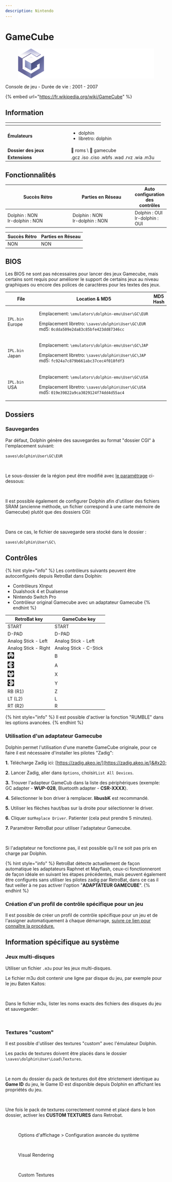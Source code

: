 ```yaml
---
description: Nintendo
---
```


# GameCube

<div align="left">

<figure><picture><source srcset="https://raw.githubusercontent.com/fabricecaruso/es-theme-carbon/91d85c7849cc550b0cac4e75cb8e0923d3b61b5e/art/logos/gc-w.svg" media="(prefers-color-scheme: dark)"><img src="https://raw.githubusercontent.com/fabricecaruso/es-theme-carbon/5149a33eed46b2af638b06119397d4023b75131f/art/logos/gc.svg" alt=""></picture><figcaption></figcaption></figure>

</div>

Console de jeu - Durée de vie : 2001 - 2007

{% embed url="https://fr.wikipedia.org/wiki/GameCube" %}

## Information

<table data-header-hidden><thead><tr><th width="184"></th><th></th><th data-hidden></th></tr></thead><tbody><tr><td><strong>Émulateurs</strong></td><td><ul><li>dolphin</li><li>libretro: dolphin</li></ul></td><td></td></tr><tr><td><strong>Dossier des jeux</strong></td><td><span data-gb-custom-inline data-tag="emoji" data-code="1f4c1">📁</span> roms \ <span data-gb-custom-inline data-tag="emoji" data-code="1f4c2">📂</span> gamecube</td><td></td></tr><tr><td><strong>Extensions</strong></td><td>.gcz .iso .ciso .wbfs .wad .rvz .wia .m3u</td><td></td></tr></tbody></table>

## Fonctionnalités

<table><thead><tr><th width="256">Succès Rétro</th><th width="243">Parties en Réseau</th><th>Auto configuration des contrôles</th></tr></thead><tbody><tr><td>Dolphin : NON<br>lr-dolphin : NON</td><td>Dolphin : NON<br>lr-dolphin : NON</td><td>Dolphin : OUI<br>lr-dolphin : OUI</td></tr></tbody></table>

| Succès Rétro | Parties en Réseau |
| ------------ | ----------------- |
| NON          | NON               |

## BIOS

Les BIOS ne sont pas nécessaires pour lancer des jeux Gamecube, mais certains sont requis pour améliorer le support de certains jeux au niveau graphiques ou encore des polices de caractères pour les textes des jeux.

<table data-header-hidden><thead><tr><th width="169">File</th><th width="625">Location &#x26; MD5</th><th data-hidden>MD5 Hash</th></tr></thead><tbody><tr><td><code>IPL.bin</code><br>Europe</td><td><p>Emplacement: <code>\emulators\dolphin-emu\User\GC\EUR</code></p><p>Emplacement libretro: <code>\saves\dolphin\User\GC\EUR</code><br>md5: <code>0cdda509e2da83c85bfe423dd87346cc</code></p></td><td></td></tr><tr><td><code>IPL.bin</code><br>Japan</td><td><p>Emplacement: <code>\emulators\dolphin-emu\User\GC\JAP</code></p><p>Emplacement libretro: <code>\saves\dolphin\User\GC\JAP</code><br>md5: <code>fc924a7c879b661abc37cec4f018fdf3</code></p></td><td></td></tr><tr><td><code>IPL.bin</code><br>USA</td><td><p>Emplacement: <code>\emulators\dolphin-emu\User\GC\USA</code></p><p>Emplacement libretro: <code>\saves\dolphin\User\GC\USA</code><br>md5: <code>019e39822a9ca3029124f74dd4d55ac4</code></p></td><td></td></tr></tbody></table>

## Dossiers

### Sauvegardes

Par défaut, Dolphin génère des sauvegardes au format "dossier CGI" à l'emplacement suivant:

`saves\dolphin\User\GC\EUR`

<div align="left">

<figure><img src="https://i.imgur.com/EGlIpe4.png" alt=""><figcaption></figcaption></figure>

</div>

Le sous-dossier de la région peut être modifié avec [le paramétrage](../../../../navigation/configuration-des-systemes-et-des-jeux.md) ci-dessous:

<div align="left">

<figure><img src="https://i.imgur.com/GuYVNfl.png" alt=""><figcaption></figcaption></figure>

</div>

Il est possible également de configurer Dolphin afin d'utiliser des fichiers SRAM (ancienne méthode, un fichier correspond à une carte mémoire de Gamecube) plutôt que des dossiers CGI:

<div align="left">

<figure><img src="https://i.imgur.com/lHnvqau.png" alt=""><figcaption></figcaption></figure>

</div>

Dans ce cas, le fichier de sauvegarde sera stocké dans le dossier :

`saves\dolphin\User\GC\`

## Contrôles

{% hint style="info" %}
Les contrôleurs suivants peuvent être autoconfigurés depuis RetroBat dans Dolphin:

* Contrôleurs XInput
* Dualshock 4 et Dualsense
* Nintendo Switch Pro
* Contrôleur original Gamecube avec un adaptateur Gamecube
{% endhint %}

| RetroBat key                                                                       | GameCube key             |
| ---------------------------------------------------------------------------------- | ------------------------ |
| START                                                                              | START                    |
| D-PAD                                                                              | D-PAD                    |
| Analog Stick - Left                                                                | Analog Stick - Left      |
| Analog Stick - Right                                                               | Analog Stick  - C-Stick  |
| ![A](<../../../../.gitbook/assets/image (19).png>)                                 | B                        |
| ![B](<../../../../.gitbook/assets/image (6).png>)                                  | A                        |
| <img src="../../../../.gitbook/assets/image (34).png" alt="" data-size="original"> | X                        |
| <img src="../../../../.gitbook/assets/image (32).png" alt="" data-size="line">     | Y                        |
| RB (R1)                                                                            | Z                        |
| LT (L2)                                                                            | L                        |
| RT (R2)                                                                            | R                        |

{% hint style="info" %}
Il est possible d'activer la fonction "RUMBLE" dans les options avancées.
{% endhint %}

### Utilisation d'un adaptateur Gamecube

Dolphin permet l'utilisation d'une manette GameCube originale, pour ce faire il est nécessaire d'installer les pilotes "Zadig":

**1.** Télécharge Zadig ici: [https://zadig.akeo.ie/](https://zadig.akeo.ie/)&#x20;

**2.** Lancer Zadig, aller dans `Options`, choisir`List All Devices`.&#x20;

**3.** Trouver l'adapteur GameCub dans la liste des périphériques (exemple: GC adapter - **WUP-028**, Bluetooth adapter - **CSR-XXXX**).&#x20;

**4.** Sélectionner le bon driver à remplacer. **libusbK** est recommandé.&#x20;

**5.** Utiliser les flèches haut/bas sur la droite pour sélectionner le driver.&#x20;

**6.** Cliquer sur`Replace Driver`. Patienter (cela peut prendre 5 minutes).

&#x20;**7.** Paramétrer RetroBat pour utiliser l'adaptateur Gamecube.

<div align="left">

<figure><img src="https://i.imgur.com/hz0VYH2.png" alt=""><figcaption></figcaption></figure>

</div>

Si l'adaptateur ne fonctionne pas, il est possible qu'il ne soit pas pris en charge par Dolphin.

{% hint style="info" %}
RetroBat détecte actuellement de façon automatique les adaptateurs Raphnet et Mayflash, ceux-ci fonctionneront de façon idéale en suivant les étapes précédentes, mais peuvent également être configurés sans utiliser les pilotes zadig par RetroBat, dans ce cas il faut veiller à ne pas activer l'option "**ADAPTATEUR GAMECUBE**".
{% endhint %}

### Création d'un profil de contrôle spécifique pour un jeu

Il est possible de créer un profil de contrôle spécifique pour un jeu et de l'assigner automatiquement à chaque démarrage, [suivre ce lien pour connaître la procédure.](../../../../controleurs/configuration-des-touches-specifique-par-emulateur/configuration-des-touches-dolphin.md)

## Information spécifique au système

### Jeux multi-disques

Utiliser un fichier `.m3u` pour les jeux multi-disques.&#x20;

Le fichier m3u doit contenir une ligne par disque du jeu, par exemple pour le jeu Baten Kaitos:

<div align="left">

<figure><img src="https://i.imgur.com/Hh12kWj.png" alt=""><figcaption></figcaption></figure>

</div>

Dans le fichier m3u, lister les noms exacts des fichiers des disques du jeu et sauvegarder:

<div align="left">

<figure><img src="https://i.imgur.com/aBZpJ4W.png" alt=""><figcaption></figcaption></figure>

</div>

### Textures "custom"

Il est possible d'utiliser des textures "custom" avec l'émulateur Dolphin.

Les packs de textures doivent être placés dans le dossier `\saves\dolphin\User\Load\Textures`.

<div align="left">

<figure><img src="https://i.imgur.com/jJm7Htu.png" alt=""><figcaption></figcaption></figure>

</div>

Le nom du dossier du pack de textures doit être strictement identique au **Game ID** du jeu, le Game ID est disponible depuis Dolphin en affichant les propriétés du jeu.

<div align="left">

<figure><img src="https://i.imgur.com/wWaNFxC.png" alt=""><figcaption></figcaption></figure>

</div>

Une fois le pack de textures correctement nommé et placé dans le bon dossier, activer les  **CUSTOM TEXTURES** dans Retrobat.

<div align="left">

<figure><img src="https://i.imgur.com/R5SWtvS.png" alt=""><figcaption><p>Options d'affichage > Configuration avancée du système</p></figcaption></figure>

</div>

<div align="left">

<figure><img src="https://i.imgur.com/K5NInuR.png" alt=""><figcaption><p>Visual Rendering</p></figcaption></figure>

</div>

<div align="left">

<figure><img src="https://i.imgur.com/UPixWDa.png" alt=""><figcaption><p>Custom Textures</p></figcaption></figure>

</div>
